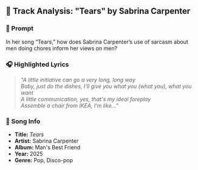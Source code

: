## 🎵 Track Analysis: "Tears" by Sabrina Carpenter

### 🧠 Prompt
In her song “Tears,” how does Sabrina Carpenter’s use of sarcasm about men doing chores inform her views on men?

### 🎧 Highlighted Lyrics
> *"A little initiative can go a very long, long way  
> Baby, just do the dishes, I'll give you what you (what you), what you want  
> A little communication, yes, that's my ideal foreplay  
> Assemble a chair from IKEA, I’m like..."*

### 🎤 Song Info
- **Title:** *Tears*  
- **Artist:** Sabrina Carpenter
- **Album:** Man's Best Friend
- **Year:** 2025
- **Genre:** Pop, Disco-pop
